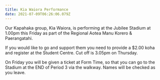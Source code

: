 ```yaml
---
title: Kia Waiora Performance
date: 2021-07-09T06:26:06.079Z
---
```

Our Kapahaka group, Kia Waiora, is performing at the Jubilee Stadium at 1.00pm this Friday as part of the Regional Aotea Manu Korero & Paerangatahi. 

If you would like to go and support them you need to provide a $2.00 koha and register at the Student Centre. Cut off is 3.05pm on Thursday.

On Friday you will be given a ticket at Form Time, so that you can go to the Stadium at the END of Period 3 via the walkway. Names will be checked as you leave.